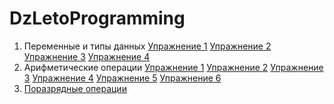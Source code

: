 # DzLetoProgramming
1. Переменные и типы данных
  [Упражнение 1](https://github.com/AlexanderErmolov/DzLetoProgramming/blob/main/variables_and_data_types_1.c)
  [Упражнение 2](https://github.com/AlexanderErmolov/DzLetoProgramming/blob/main/variables_and_data_types_2.c)
  [Упражнение 3](https://github.com/AlexanderErmolov/DzLetoProgramming/blob/main/variables_and_data_types_3.c)
  [Упражнение 4](https://github.com/AlexanderErmolov/DzLetoProgramming/blob/main/variables_and_data_types_4.c)
2. Арифметические операции
  [Упражнение 1](https://github.com/AlexanderErmolov/DzLetoProgramming/blob/main/arithmetic_operations_1.c)
  [Упражнение 2](https://github.com/AlexanderErmolov/DzLetoProgramming/blob/main/arithmetic_operations_2.c)
  [Упражнение 3](https://github.com/AlexanderErmolov/DzLetoProgramming/blob/main/arithmetic_operations_3.c)
  [Упражнение 4](https://github.com/AlexanderErmolov/DzLetoProgramming/blob/main/arithmetic_operations_4.c)
  [Упражнение 5](https://github.com/AlexanderErmolov/DzLetoProgramming/blob/main/arithmetic_operations_5.c)
  [Упражнение 6](https://github.com/AlexanderErmolov/DzLetoProgramming/blob/main/arithmetic_operations_6.c)
3. [Поразрядные операции](https://github.com/AlexanderErmolov/DzLetoProgramming/blob/main/bitwise_operations.c)
